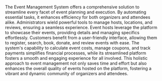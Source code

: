 The Event Management System offers a comprehensive solution to streamline every facet of event planning and execution. By automating essential tasks, it enhances efficiency for both organizers and attendees alike. Administrators wield powerful tools to manage hosts, locations, and reviews, ensuring a seamless experience. Event hosts leverage the platform to showcase their events, providing details and managing specifics effortlessly. Customers benefit from a user-friendly interface, allowing them to register, search, book, donate, and review events with ease. The system's capability to calculate event costs, manage coupons, and track payments simplifies financial processes, while its streamlined platform fosters a smooth and engaging experience for all involved. This holistic approach to event management not only saves time and effort but also enhances the overall quality of events hosted on the platform, fostering a vibrant and dynamic community of organizers and attendees.
